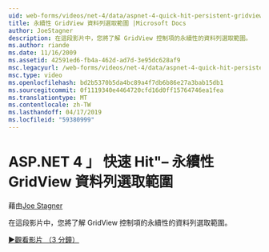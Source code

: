 ```yaml
---
uid: web-forms/videos/net-4/data/aspnet-4-quick-hit-persistent-gridview-row-selection
title: 永續性 GridView 資料列選取範圍 |Microsoft Docs
author: JoeStagner
description: 在這段影片中，您將了解 GridView 控制項的永續性的資料列選取範圍。
ms.author: riande
ms.date: 11/16/2009
ms.assetid: 42591ed6-fb4a-462d-ad7d-3e95dc628af9
msc.legacyurl: /web-forms/videos/net-4/data/aspnet-4-quick-hit-persistent-gridview-row-selection
msc.type: video
ms.openlocfilehash: bd2b5370b5da4bc89a4f7db6b86e27a3bab15db1
ms.sourcegitcommit: 0f1119340e4464720cfd16d0ff15764746ea1fea
ms.translationtype: MT
ms.contentlocale: zh-TW
ms.lasthandoff: 04/17/2019
ms.locfileid: "59380999"
---
```

# <a name="aspnet-4-quick-hit--persistent-gridview-row-selection"></a>ASP.NET 4 」 快速 Hit"– 永續性 GridView 資料列選取範圍

藉由[Joe Stagner](https://github.com/JoeStagner)

在這段影片中，您將了解 GridView 控制項的永續性的資料列選取範圍。 

[&#9654;觀看影片 （3 分鐘）](https://channel9.msdn.com/Blogs/ASP-NET-Site-Videos/aspnet-4-quick-hit-persistent-gridview-row-selection)
